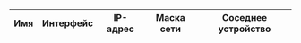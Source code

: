 
|Имя  |Интерфейс    |IP-адрес  |Маска сети   |Соседнее устройство|
|-----|-------------|----------|-------------|-------------------|
